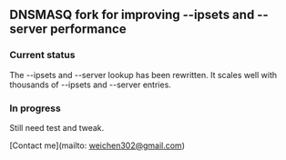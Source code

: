## DNSMASQ fork for improving --ipsets and --server performance

### Current status

The --ipsets and --server lookup has been rewritten. It scales well with thousands
of --ipsets and --server entries.


### In progress

Still need test and tweak.


[Contact me](mailto: weichen302@gmail.com)
